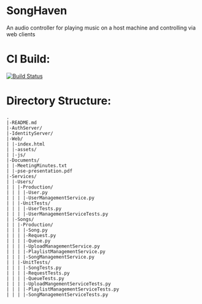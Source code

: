 SongHaven
=========

An audio controller for playing music on a host machine and controlling via web clients

CI Build:
=========

[![Build Status](https://travis-ci.org/jghibiki/SongHaven.svg?branch=master)](https://travis-ci.org/jghibiki/SongHaven)


Directory Structure:
====================
    .
    |-README.md
    |-AuthServer/
    |-IdentityServer/
    |-Web/
    | |-index.html
    | |-assets/
    | |-js/
    |-Documents/
    | |-MeetingMinutes.txt
    | |-pse-presentation.pdf
    |-Services/
    | |-Users/
    | | |-Production/
    | | | |-User.py
    | | | |-UserManagementService.py
    | | |-UnitTests/
    | | | |-UserTests.py
    | | | |-UserManagementServiceTests.py
    | |-Songs/
    | | |-Production/
    | | | |-Song.py
    | | | |-Request.py
    | | | |-Queue.py
    | | | |-UploadManagementService.py
    | | | |-PlaylistManagementService.py
    | | | |-SongManagementService.py
    | | |-UnitTests/
    | | | |-SongTests.py
    | | | |-RequestTests.py
    | | | |-QueueTests.py
    | | | |-UploadMangementServiceTests.py
    | | | |-PlaylistManagementServiceTests.py
    | | | |-SongManagementServiceTests.py

